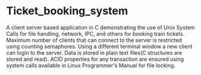 # Ticket_booking_system
A client server based application in C demonstrating the use of Unix System Calls for file handling, network, IPC, and others for booking train tickets. Maximum number of clients that can connect to the server is restricted using counting semaphores. Using a different terminal window a new client can login to the server. Data is stored in plain text files(C structures are stored and read). ACID properties for any transaction are ensured using system calls available in Linux Programmer's Manual for file locking.
